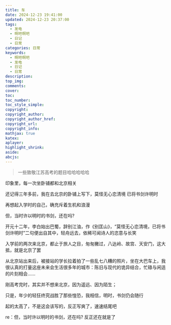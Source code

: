 ```yaml
---
title: 车
date: 2024-12-23 19:41:00
updated: 2024-12-23 20:37:00
tags:
  - 发电
  - 啊吧啊吧
  - 日记
  - 日常
categories: 日常
keywords:
  - 啊吧啊吧
  - 发电
  - 日记
  - 日常
description: 
top_img:
comments:
cover:
toc:
toc_number:
toc_style_simple:
copyright:
copyright_author:
copyright_author_href:
copyright_url:
copyright_info:
mathjax: true
katex:
aplayer:
highlight_shrink:
aside:
abcjs:
---
```


> 一些致敬江苏高考的题目哈哈哈哈哈

印象里，每一次坐卧铺都和北京相关

还记得三年多前，我在去北京的卧铺上写下，莫怪无心恋清境 已将书剑许明时

再想起入学时的自己，确充斥着生机和浪漫

但，当时许以明时的书剑，还在吗?

开元十二年，李白始出巴蜀，辞别江油，作《别匡山》，“莫怪无心恋清境，已将书剑许明时”二句便出自其中，轻舟远去，依稀可闻诗人的恣意与长笑

入学前的两次来北京，都止于旅人之目，匆匆撇过，八达岭、故宫、天安门，这大抵，就是北京了罢

从北京站出来后，被接站的学长拉着拍了一些乱七八糟的照片，坐在大巴车上，我很认真的打量这座未来会生活很多年的城市：陈旧与现代的诡异结合，忙碌与闲适的片刻相会......

刚高考完时，其实并不想来北京，因为遥远、因为陌生；

只是，年少的轻狂终究战胜了那些惶恐，我相信，明时，书剑仍会随行

起的太高了，不是这会该写的，反正写爽了，速速结尾吧

re：但，当时许以明时的书剑，还在吗?
反正还在就是了
